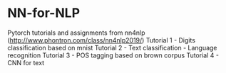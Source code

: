 # NN-for-NLP
Pytorch tutorials and assignments from nn4nlp (http://www.phontron.com/class/nn4nlp2019/)
Tutorial 1 - Digits classification based on mnist
Tutorial 2 - Text classification - Language recognition
Tutorial 3 - POS tagging based on brown corpus
Tutorial 4 - CNN for text 
